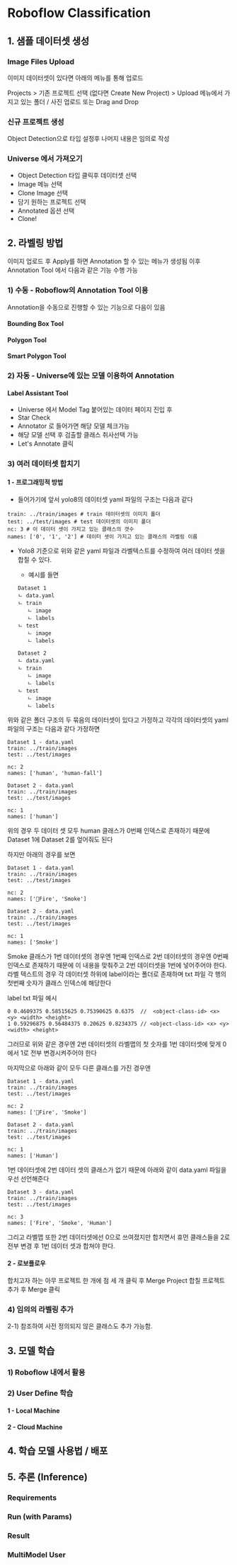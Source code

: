 # Roboflow Classification

## 1. 샘플 데이터셋 생성

### Image Files Upload

이미지 데이터셋이 있다면 아래의 메뉴를 통해 업로드

Projects > 기존 프로젝트 선택 (없다면 Create New Project) > Upload 메뉴에서 
가지고 있는 폴더 / 사진 업로드 또는 Drag and Drop

### 신규 프로젝트 생성

Object Detection으로 타입 설정후 나머지 내용은 임의로 작성

### Universe 에서 가져오기

- Object Detection 타입 클릭후 데이터셋 선택
- Image 메뉴 선택
- Clone Image 선택
- 담기 원하는 프로젝트 선택
- Annotated 옵션 선택
- Clone!

## 2. 라벨링 방법

이미지 업로드 후 Apply를 하면 Annotation 할 수 있는 메뉴가 생성됨
이후 Annotation Tool 에서 다음과 같은 기능 수행 가능

### 1) 수동 - Roboflow의 Annotation Tool 이용
Annotation을 수동으로 진행할 수 있는 기능으로 다음이 있음

#### Bounding Box Tool
#### Polygon Tool
#### Smart Polygon Tool

### 2) 자동 - Universe에 있는 모델 이용하여 Annotation

#### Label Assistant Tool

* Universe 에서 Model Tag 붙어있는 데이터 페이지 진입 후
* Star Check
* Annotator 로 들어가면 해당 모델 체크가능
* 해당 모델 선택 후 검출할 클래스 취사선택 가능
* Let's Annotate 클릭

### 3) 여러 데이터셋 합치기
#### 1 - 프로그래밍적 방법
* 들어가기에 앞서 yolo8의 데이터셋 yaml 파일의 구조는 다음과 같다
```
train: ../train/images # train 데이터셋의 이미지 폴더
test: ../test/images # test 데이터셋의 이미지 폴더
nc: 3 # 이 데이터 셋이 가지고 있는 클래스의 갯수
names: ['0', '1', '2'] # 데이터 셋이 가지고 있는 클래스의 라벨링 이름
```

* Yolo8 기준으로 위와 같은 yaml 파일과 라벨텍스트를 수정하여 여러 데이터 셋을 합칠 수 있다.
    + 예시를 들면
    ```
    Dataset 1
    ㄴ data.yaml
    ㄴ train
       ㄴ image
       ㄴ labels
    ㄴ test
       ㄴ image
       ㄴ labels
    ```

    ```
    Dataset 2
    ㄴ data.yaml
    ㄴ train
       ㄴ image
       ㄴ labels
    ㄴ test
       ㄴ image
       ㄴ labels
    ```

위와 같은 폴더 구조의 두 묶음의 데이터셋이 있다고 가정하고
각각의 데이터셋의 yaml 파일의 구조는 다음과 같다 가정하면

```
Dataset 1 - data.yaml
train: ../train/images
test: ../test/images

nc: 2
names: ['human', 'human-fall']
```

```
Dataset 2 - data.yaml
train: ../train/images
test: ../test/images

nc: 1
names: ['human']
```

위의 경우 두 데이터 셋 모두 human 클래스가 0번째 인덱스로 존재하기 때문에 
Dataset 1에 Dataset 2를 엎어줘도 된다 

하지만 아래의 경우를 보면
```
Dataset 1 - data.yaml
train: ../train/images
test: ../test/images

nc: 2
names: ['Fire', 'Smoke']
```

```
Dataset 2 - data.yaml
train: ../train/images
test: ../test/images

nc: 1
names: ['Smoke']
```

Smoke 클래스가 1번 데이터셋의 경우엔 1번째 인덱스로 
2번 데이터셋의 경우엔 0번째 인덱스로 존재하기 때문에 이 내용을 맞춰주고 2번 데이터셋을 1번에 넣어주어야 한다.
라벨 텍스트의 경우 각 데이터셋 하위에 label이라는 폴더로 존재하며
txt 파일 각 행의 첫번째 숫자가 클래스 인덱스에 해당한다

label txt 파일 예시
```
0 0.4609375 0.58515625 0.75390625 0.6375  //  <object-class-id> <x> <y> <width> <height>
1 0.59296875 0.56484375 0.20625 0.8234375 // <object-class-id> <x> <y> <width> <height>
```
그러므로 위와 같은 경우엔 2번 데이터셋의 라벨맵의 첫 숫자를 1번 데이터셋에 맞게 0에서 1로 전부 변경시켜주어야 한다

마지막으로 아래와 같이 모두 다른 클래스를 가진 경우앤
```
Dataset 1 - data.yaml
train: ../train/images
test: ../test/images

nc: 2
names: ['Fire', 'Smoke']
```

```
Dataset 2 - data.yaml
train: ../train/images
test: ../test/images

nc: 1
names: ['Human']
```
1번 데이터셋에 2번 데이터 셋의 클래스가 없기 때문에 아래와 같이 data.yaml 파일을 우선 선언해준다
```
Dataset 3 - data.yaml
train: ../train/images
test: ../test/images

nc: 3
names: ['Fire', 'Smoke', 'Human']
```
그리고 라벨맵 또한 2번 데이터셋에선 0으로 쓰여졌지만 합치면서 휴먼 클래스들을 2로 전부 변경 후 1번 데이터 셋과 합쳐야 한다.

#### 2 - 로보플로우

합치고자 하는 아무 프로젝트 한 개에 점 세 개 클릭 후 Merge Project
합칠 프로젝트 추가 후 Merge 클릭

### 4) 임의의 라벨링 추가

2-1) 참조하여 사전 정의되지 않은 클래스도 추가 가능함.

## 3. 모델 학습

### 1) Roboflow 내에서 활용

### 2) User Define 학습

#### 1 - Local Machine
     
#### 2 - Cloud Machine
     

## 4. 학습 모델 사용법 / 배포

## 5. 추론 (Inference)

### Requirements

### Run (with Params)

### Result

### MultiModel User